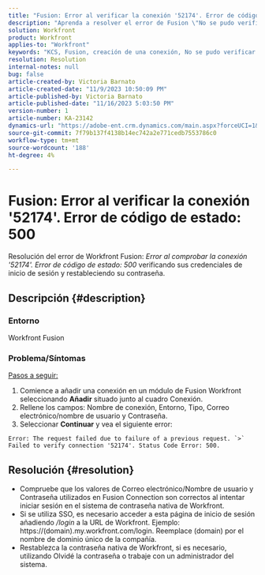 ```yaml
---
title: "Fusion: Error al verificar la conexión '52174'. Error de código de estado: 500"
description: "Aprenda a resolver el error de Fusion \"No se pudo verificar la conexión '52174'. Error de código de estado: 500\""
solution: Workfront
product: Workfront
applies-to: "Workfront"
keywords: "KCS, Fusion, creación de una conexión, No se pudo verificar la conexión '52174'. Error de código de estado: 500, Error, Adobe Workfront, Fusion, Solución de problemas"
resolution: Resolution
internal-notes: null
bug: false
article-created-by: Victoria Barnato
article-created-date: "11/9/2023 10:50:09 PM"
article-published-by: Victoria Barnato
article-published-date: "11/16/2023 5:03:50 PM"
version-number: 1
article-number: KA-23142
dynamics-url: "https://adobe-ent.crm.dynamics.com/main.aspx?forceUCI=1&pagetype=entityrecord&etn=knowledgearticle&id=29166652-527f-ee11-8179-6045bd006b3d"
source-git-commit: 7f79b137f4138b14ec742a2e771cedb7553786c0
workflow-type: tm+mt
source-wordcount: '188'
ht-degree: 4%

---
```


# Fusion: Error al verificar la conexión &#39;52174&#39;. Error de código de estado: 500


Resolución del error de Workfront Fusion: *Error al comprobar la conexión &#39;52174&#39;. Error de código de estado: 500* verificando sus credenciales de inicio de sesión y restableciendo su contraseña.

## Descripción {#description}


### Entorno

Workfront Fusion

### Problema/Síntomas

<u>Pasos a seguir:</u>

1. Comience a añadir una conexión en un módulo de Fusion Workfront seleccionando <b>Añadir</b> situado junto al cuadro Conexión.
2. Rellene los campos: Nombre de conexión, Entorno, Tipo, Correo electrónico/nombre de usuario y Contraseña.
3. Seleccionar <b>Continuar</b> y vea el siguiente error:



```
Error: The request failed due to failure of a previous request. `>`  Failed to verify connection '52174'. Status Code Error: 500.
```



## Resolución {#resolution}


- Compruebe que los valores de Correo electrónico/Nombre de usuario y Contraseña utilizados en Fusion Connection son correctos al intentar iniciar sesión en el sistema de contraseña nativa de Workfront.
- Si se utiliza SSO, es necesario acceder a esta página de inicio de sesión añadiendo */login* a la URL de Workfront. Ejemplo: https://(domain).my.workfront.com/login. Reemplace (domain) por el nombre de dominio único de la compañía.
- Restablezca la contraseña nativa de Workfront, si es necesario, utilizando Olvidé la contraseña o trabaje con un administrador del sistema.

